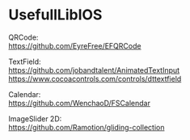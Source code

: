 # UsefullLibIOS

QRCode:<br>
https://github.com/EyreFree/EFQRCode

TextField:<br>
https://github.com/jobandtalent/AnimatedTextInput
https://www.cocoacontrols.com/controls/dttextfield

Calendar:<br>
https://github.com/WenchaoD/FSCalendar

ImageSlider 2D:<br>
https://github.com/Ramotion/gliding-collection
